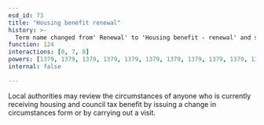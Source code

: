 ```yaml
---
esd_id: 73
title: "Housing benefit renewal"
history: >-
  Term name changed from' Renewal' to 'Housing benefit - renewal' and scope notes added in version 2.02, and changed in version 3.06. Term name changed from 'Housing benefit - renewal' to 'Housing - benefit - renewal' in version 3.00. Name changed to 'Housing benefit renewal' in version 4.00.
function: 124
interactions: [0, 7, 8]
powers: [1379, 1379, 1379, 1379, 1379, 1379, 1379, 1379, 1379, 1379, 1379, 1380, 1380, 1380, 1380, 1380, 1380, 1380, 1380, 1380, 1380, 1380, 1381, 1381, 1381, 1381, 1381, 1381, 1381, 1381, 1381, 1381, 1381, 1381, 1382, 1382, 1382, 1382, 1382, 1382, 1382, 1382, 1382, 1382, 1382, 1382, 1384, 1384, 1384, 1384, 1384, 1384, 1384, 1384, 1384, 1384, 1384, 1384, 1384, 1384, 1385, 1385, 1385, 1385, 1385, 1385, 1386, 1386, 1386, 1386, 1386, 1386, 1386, 1386, 1386, 1386, 1386]
internal: false

---
```


Local authorities may review the circumstances of anyone who is currently receiving housing and council tax benefit by issuing a change in circumstances form or by carrying out a visit.

